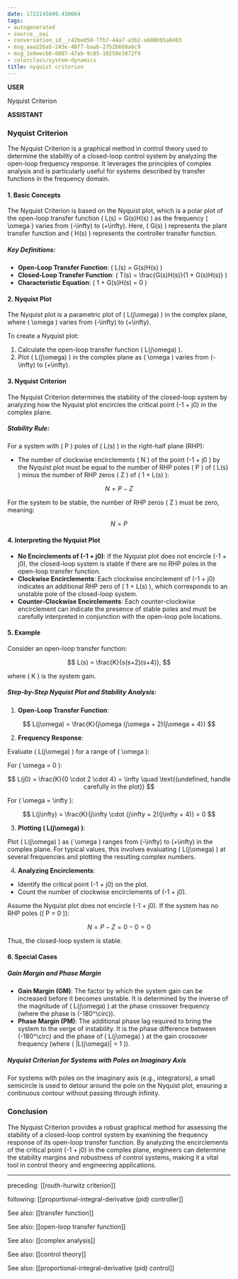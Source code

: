 ```yaml
---
date: 1722145849.430664
tags:
- autogenerated
- source__oai
- conversation_id__c42bed58-7fb7-44a7-a3b2-a608b91a0403
- msg_aaa226a5-243e-48f7-baab-2752b668a8c9
- msg_1e0eecb6-6887-47ab-9c85-10250e3872f9
- colorclass/system-dynamics
title: nyquist criterion
---
```


**USER**

Nyquist Criterion


**ASSISTANT**

### Nyquist Criterion

The Nyquist Criterion is a graphical method in control theory used to determine the stability of a closed-loop control system by analyzing the open-loop frequency response. It leverages the principles of complex analysis and is particularly useful for systems described by transfer functions in the frequency domain.

#### 1. **Basic Concepts**

The Nyquist Criterion is based on the Nyquist plot, which is a polar plot of the open-loop transfer function \( L(s) = G(s)H(s) \) as the frequency \( \omega \) varies from \(-\infty\) to \(+\infty\). Here, \( G(s) \) represents the plant transfer function and \( H(s) \) represents the controller transfer function.

##### Key Definitions:

- **Open-Loop Transfer Function**: \( L(s) = G(s)H(s) \)
- **Closed-Loop Transfer Function**: \( T(s) = \frac{G(s)H(s)}{1 + G(s)H(s)} \)
- **Characteristic Equation**: \( 1 + G(s)H(s) = 0 \)

#### 2. **Nyquist Plot**

The Nyquist plot is a parametric plot of \( L(j\omega) \) in the complex plane, where \( \omega \) varies from \(-\infty\) to \(+\infty\).

To create a Nyquist plot:
1. Calculate the open-loop transfer function \( L(j\omega) \).
2. Plot \( L(j\omega) \) in the complex plane as \( \omega \) varies from \(-\infty\) to \(+\infty\).

#### 3. **Nyquist Criterion**

The Nyquist Criterion determines the stability of the closed-loop system by analyzing how the Nyquist plot encircles the critical point \(-1 + j0\) in the complex plane.

##### Stability Rule:

For a system with \( P \) poles of \( L(s) \) in the right-half plane (RHP):
- The number of clockwise encirclements \( N \) of the point \(-1 + j0 \) by the Nyquist plot must be equal to the number of RHP poles \( P \) of \( L(s) \) minus the number of RHP zeros \( Z \) of \( 1 + L(s) \):

$$
N = P - Z
$$

For the system to be stable, the number of RHP zeros \( Z \) must be zero, meaning:

$$
N = P
$$

#### 4. **Interpreting the Nyquist Plot**

- **No Encirclements of \(-1 + j0\)**: If the Nyquist plot does not encircle \(-1 + j0\), the closed-loop system is stable if there are no RHP poles in the open-loop transfer function.
- **Clockwise Encirclements**: Each clockwise encirclement of \(-1 + j0\) indicates an additional RHP zero of \( 1 + L(s) \), which corresponds to an unstable pole of the closed-loop system.
- **Counter-Clockwise Encirclements**: Each counter-clockwise encirclement can indicate the presence of stable poles and must be carefully interpreted in conjunction with the open-loop pole locations.

#### 5. **Example**

Consider an open-loop transfer function:

$$
L(s) = \frac{K}{s(s+2)(s+4)},
$$

where \( K \) is the system gain.

##### Step-by-Step Nyquist Plot and Stability Analysis:

1. **Open-Loop Transfer Function**:

$$
L(j\omega) = \frac{K}{j\omega (j\omega + 2)(j\omega + 4)}
$$

2. **Frequency Response**:

Evaluate \( L(j\omega) \) for a range of \( \omega \):

For \( \omega = 0 \):

$$
L(j0) = \frac{K}{0 \cdot 2 \cdot 4} = \infty \quad \text{(undefined, handle carefully in the plot)}
$$

For \( \omega = \infty \):

$$
L(j\infty) = \frac{K}{j\infty \cdot (j\infty + 2)(j\infty + 4)} = 0
$$

3. **Plotting \( L(j\omega) \)**:

Plot \( L(j\omega) \) as \( \omega \) ranges from \(-\infty\) to \(+\infty\) in the complex plane. For typical values, this involves evaluating \( L(j\omega) \) at several frequencies and plotting the resulting complex numbers.

4. **Analyzing Encirclements**:

- Identify the critical point \(-1 + j0\) on the plot.
- Count the number of clockwise encirclements of \(-1 + j0\).

Assume the Nyquist plot does not encircle \(-1 + j0\). If the system has no RHP poles (\( P = 0 \)):

$$
N = P - Z = 0 - 0 = 0
$$

Thus, the closed-loop system is stable.

#### 6. **Special Cases**

##### Gain Margin and Phase Margin

- **Gain Margin (GM)**: The factor by which the system gain can be increased before it becomes unstable. It is determined by the inverse of the magnitude of \( L(j\omega) \) at the phase crossover frequency (where the phase is \(-180^\circ\)).
- **Phase Margin (PM)**: The additional phase lag required to bring the system to the verge of instability. It is the phase difference between \(-180^\circ\) and the phase of \( L(j\omega) \) at the gain crossover frequency (where \( |L(j\omega)| = 1 \)).

##### Nyquist Criterion for Systems with Poles on Imaginary Axis

For systems with poles on the imaginary axis (e.g., integrators), a small semicircle is used to detour around the pole on the Nyquist plot, ensuring a continuous contour without passing through infinity.

### Conclusion

The Nyquist Criterion provides a robust graphical method for assessing the stability of a closed-loop control system by examining the frequency response of its open-loop transfer function. By analyzing the encirclements of the critical point \(-1 + j0\) in the complex plane, engineers can determine the stability margins and robustness of control systems, making it a vital tool in control theory and engineering applications.


---

preceding: [[routh-hurwitz criterion]]  


following: [[proportional-integral-derivative (pid) controller]]

See also: [[transfer function]]


See also: [[open-loop transfer function]]


See also: [[complex analysis]]


See also: [[control theory]]


See also: [[proportional-integral-derivative (pid) control]]